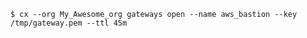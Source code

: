 <!-- layout:code post: gateway_example -->

```
$ cx --org My_Awesome_org gateways open --name aws_bastion --key /tmp/gateway.pem --ttl 45m
```
